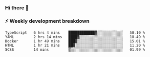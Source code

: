 ### Hi there 👋

### ⚡ Weekly development breakdown
<!--START_SECTION:waka-->
```text
TypeScript   6 hrs 4 mins    ████████████▓░░░░░░░░░░░░   50.10 % 
YAML         2 hrs 14 mins   ████▓░░░░░░░░░░░░░░░░░░░░   18.49 % 
Docker       1 hr 49 mins    ███▓░░░░░░░░░░░░░░░░░░░░░   15.01 % 
HTML         1 hr 21 mins    ██▓░░░░░░░░░░░░░░░░░░░░░░   11.20 % 
SCSS         14 mins         ▒░░░░░░░░░░░░░░░░░░░░░░░░   01.99 % 
```
<!--END_SECTION:waka-->
<!--
**MarceloWis/MarceloWis** is a ✨ _special_ ✨ repository because its `README.md` (this file) appears on your GitHub profile.

Here are some ideas to get you started:

- 🔭 I’m currently working on ...
- 🌱 I’m currently learning ...
- 👯 I’m looking to collaborate on ...
- 🤔 I’m looking for help with ...
- 💬 Ask me about ...
- 📫 How to reach me: ...
- 😄 Pronouns: ...
- ⚡ Fun fact: ...
-->
